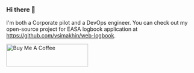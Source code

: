 ### Hi there 👋

I'm both a Corporate pilot and a DevOps engineer. You can check out my open-source project for EASA logbook application at https://github.com/vsimakhin/web-logbook.

<a href="https://www.buymeacoffee.com/vsimakhin" target="_blank"><img src="https://cdn.buymeacoffee.com/buttons/v2/default-yellow.png" alt="Buy Me A Coffee" style="height: 60px !important;width: 217px !important;" ></a>
